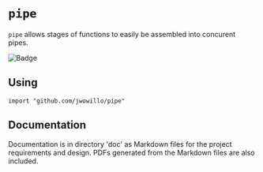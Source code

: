 # `pipe`

`pipe` allows stages of functions to easily be assembled into concurent pipes.

![Badge]('https://goreportcard.com/badge/github.com/jwowillo/pipe')

## Using

`import "github.com/jwowillo/pipe"`

## Documentation

Documentation is in directory 'doc' as Markdown files for the project
requirements and design. PDFs generated from the Markdown files are also
included.
